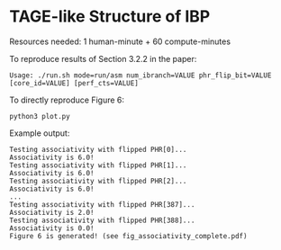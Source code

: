 # TAGE-like Structure of IBP

Resources needed: 1 human-minute + 60 compute-minutes

To reproduce results of Section 3.2.2 in the paper:
```
Usage: ./run.sh mode=run/asm num_ibranch=VALUE phr_flip_bit=VALUE [core_id=VALUE] [perf_cts=VALUE]
```

To directly reproduce Figure 6:
```
python3 plot.py
```

Example output:
```
Testing associativity with flipped PHR[0]...
Associativity is 6.0!
Testing associativity with flipped PHR[1]...
Associativity is 6.0!
Testing associativity with flipped PHR[2]...
Associativity is 6.0!
...
Testing associativity with flipped PHR[387]...
Associativity is 2.0!
Testing associativity with flipped PHR[388]...
Associativity is 0.0!
Figure 6 is generated! (see fig_associativity_complete.pdf)
```